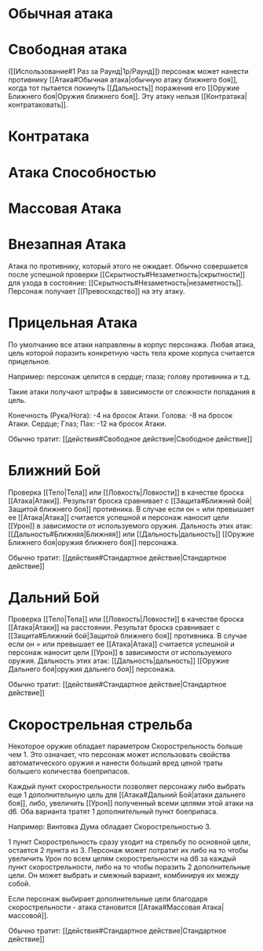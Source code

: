 # Обычная атака

# Свободная атака

([[Использование#1 Раз за Раунд|1р/Раунд]]) персонаж может нанести противнику [[Атака#Обычная атака|обычную атаку ближнего боя]], когда тот пытается покинуть [[Дальность]] поражения его [[Оружие Ближнего боя|Оружия ближнего боя]]. Эту атаку нельзя [[Контратака|контратаковать]]. 

# Контратака

# Атака Способностью

# Массовая Атака

# Внезапная Атака

Атака по противнику, который этого не ожидает. Обычно совершается после успешной проверки [[Скрытность#Незаметность|скрытности]] для ухода в состояние: [[Скрытность#Незаметность|незаметность]]. Персонаж получает [[Превосходство]] на эту атаку. 

# Прицельная Атака

По умолчанию все атаки направлены в корпус персонажа. Любая атака, цель которой поразить конкретную часть тела кроме корпуса считается прицельное. 

Например: персонаж целится в сердце; глаза; голову противника и т.д. 

Такие атаки получают штрафы в зависимости от сложности попадания в цель. 

Конечность (Рука/Нога): -4 на бросок Атаки.
Голова: -8 на бросок Атаки.
Сердце; Глаз; Пах: -12 на бросок Атаки. 

Обычно тратит: [[действия#Свободное действие|Свободное действие]]

# Ближний Бой

Проверка [[Тело|Тела]] или [[Ловкость|Ловкости]] в качестве броска [[Атака|Атаки]]. Результат броска сравнивает с [[Защита#Ближний бой|Защитой ближнего боя]] противника. В случае если он = или превышает ее [[Атака|Атака]] считается успешной и персонаж наносит цели [[Урон]] в зависимости от используемого оружия. Дальность этих атак: [[Дальность#Ближняя|Ближняя]] или [[Дальность|дальность]] [[Оружие Ближнего боя|оружия ближнего боя]] персонажа.

Обычно тратит: [[действия#Стандартное действие|Стандартное действие]]

# Дальний Бой


Проверка [[Тело|Тела]] или [[Ловкость|Ловкости]] в качестве броска [[Атака|Атаки]] на расстоянии. Результат броска сравнивает с [[Защита#Ближний бой|Защитой ближнего боя]] противника. В случае если он = или превышает ее [[Атака|Атака]] считается успешной и персонаж наносит цели [[Урон]] в зависимости от используемого оружия. Дальность этих атак: [[Дальность|дальность]] [[Оружие Дальнего боя|оружия дальнего боя]] персонажа.

Обычно тратит: [[действия#Стандартное действие|Стандартное действие]]

# Скорострельная стрельба

Некоторое оружие обладает параметром Скорострельность больше чем 1. Это означает, что персонаж может использовать свойства автоматического оружия и нанести больший вред ценой траты большего количества боеприпасов. 

Каждый пункт скорострельности позволяет персонажу либо выбрать еще 1 дополнительную цель для [[Атака#Дальний Бой|атаки дальнего боя]], либо, увеличить [[Урон]] полученный всеми целями этой атаки на d6. Оба варианта тратят 1 дополнительный пункт боеприпаса. 

Например: Винтовка Дума обладает Скорострельностью 3. 

1 пункт Скорострельность сразу уходит на стрельбу по основной цели, остается 2 пункта из 3. Персонаж может потратит их либо на то чтобы увеличить Урон по всем целям скорострельности на d6 за каждый пункт скорострельности, либо на то чтобы поразить 2 дополнительные цели. Он может выбрать и смежный вариант, комбинируя их между собой. 

Если персонаж выбирает дополнительные цели благодаря скорострельности - атака становится [[Атака#Массовая Атака|массовой]]. 

Обычно тратит: [[действия#Стандартное действие|Стандартное действие]]
